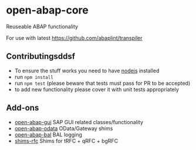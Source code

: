 # open-abap-core

Reuseable ABAP functionality

For use with latest https://github.com/abaplint/transpiler

## Contributingsddsf

- To ensure the stuff works you need to have [nodejs](https://nodejs.org) installed
- run `npm install`
- run `npm test` (please beware that tests must pass for PR to be accepted)
- to add new functionality please cover it with unit tests appropriately

## Add-ons

* [open-abap-gui](https://github.com/open-abap/open-abap-gui) SAP GUI related classes/functionality
* [open-abap-odata](https://github.com/open-abap/open-abap-odata) OData/Gateway shims
* [open-abap-bal](https://github.com/open-abap/open-abap-bal) BAL logging
* [shims-rfc](https://github.com/open-abap/shims-rfc) Shims for tRFC + qRFC + bgRFC
